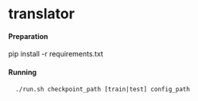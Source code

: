 # translator


#### Preparation
pip install -r requirements.txt



#### Running 
```
  ./run.sh checkpoint_path [train|test] config_path
```


